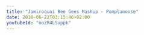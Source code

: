 ```yaml
---
title: "Jamiroquai Bee Gees Mashup - Pomplamoose"
date: 2018-06-22T03:15:46+02:00
youtubeId: "ooZR4LSuppk"
---
```

